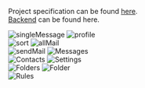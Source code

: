 Project specification can be found [here](https://drive.google.com/file/d/1kANI6EvRQaEhoOds8VnfSNNkPVYz_MOU/view?usp=sharing).  
[Backend](https://github.com/aleksandark99/Email-Client---Spring-Boot) can be found here.

![singleMessage](https://user-images.githubusercontent.com/48245241/98266273-64aded00-1f8a-11eb-98ed-7a1f6c6da4f0.png)
![profile](https://user-images.githubusercontent.com/48245241/98266284-6677b080-1f8a-11eb-8bdf-a634473e9196.png)  
![sort](https://user-images.githubusercontent.com/48245241/98266286-67104700-1f8a-11eb-940c-4704b7d9929b.png)
![allMail](https://user-images.githubusercontent.com/48245241/98266288-67a8dd80-1f8a-11eb-9128-4b734911d1f1.png)  
![sendMail](https://user-images.githubusercontent.com/48245241/98266291-67a8dd80-1f8a-11eb-9545-44500a83ae66.png)
![Messages](https://user-images.githubusercontent.com/48245352/87992202-0e569480-cae8-11ea-834a-08395ea27e7b.jpg)  
![Contacts](https://user-images.githubusercontent.com/48245352/87992215-131b4880-cae8-11ea-814c-de5c31b22d89.jpg)
![Settings](https://user-images.githubusercontent.com/48245352/87992246-20d0ce00-cae8-11ea-92e7-40ede08bc8ec.jpg)  
![Folders](https://user-images.githubusercontent.com/48245352/87992264-27f7dc00-cae8-11ea-8443-288446610589.jpg)
![Folder](https://user-images.githubusercontent.com/48245352/87992272-2dedbd00-cae8-11ea-8255-9ee06db306c4.jpg)  
![Rules](https://user-images.githubusercontent.com/48245352/87992277-3219da80-cae8-11ea-9797-4a4271a1a4b0.jpg)
